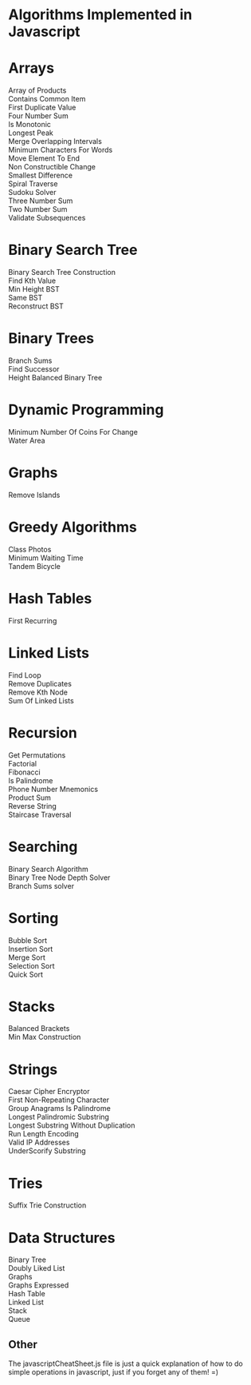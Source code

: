 # Algorithms Implemented in Javascript

  

# Arrays
Array of Products  
Contains Common Item  
First Duplicate Value  
Four Number Sum  
Is Monotonic  
Longest Peak  
Merge Overlapping Intervals  
Minimum Characters For Words  
Move Element To End  
Non Constructible Change  
Smallest Difference  
Spiral Traverse  
Sudoku Solver  
Three Number Sum  
Two Number Sum  
Validate Subsequences  

# Binary Search Tree  
Binary Search Tree Construction  
Find Kth Value  
Min Height BST  
Same BST  
Reconstruct BST  

# Binary Trees  
Branch Sums  
Find Successor  
Height Balanced Binary Tree  

# Dynamic Programming  
Minimum Number Of Coins For Change  
Water Area  

# Graphs  
Remove Islands  

# Greedy Algorithms  
Class Photos  
Minimum Waiting Time  
Tandem Bicycle  

# Hash Tables  
First Recurring  

# Linked Lists  
Find Loop  
Remove Duplicates  
Remove Kth Node  
Sum Of Linked Lists  

# Recursion  
Get Permutations  
Factorial  
Fibonacci  
Is Palindrome  
Phone Number Mnemonics  
Product Sum  
Reverse String  
Staircase Traversal  

# Searching
Binary Search Algorithm   
Binary Tree Node Depth Solver  
Branch Sums solver  

# Sorting  
Bubble Sort  
Insertion Sort  
Merge Sort  
Selection Sort  
Quick Sort  

# Stacks
Balanced Brackets  
Min Max Construction  

# Strings
Caesar Cipher Encryptor  
First Non-Repeating Character  
Group Anagrams
Is Palindrome  
Longest Palindromic Substring  
Longest Substring Without Duplication  
Run Length Encoding  
Valid IP Addresses  
UnderScorify Substring  

# Tries  
Suffix Trie Construction  

# Data Structures   
Binary Tree  
Doubly Liked List  
Graphs  
Graphs Expressed  
Hash Table  
Linked List  
Stack  
Queue  

## Other

The javascriptCheatSheet.js file is just a quick explanation of how to do simple operations in javascript, just if you forget any of them! =)  

